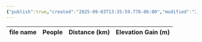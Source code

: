```yaml
---
{"publish":true,"created":"2025-09-03T13:35:59.778-06:00","modified":"2025-09-03T14:57:54.558-06:00","published":"2025-09-03T14:57:54.558-06:00","tags":["route"],"cssclasses":"","elevation":null,"region":"Lake Louise","location":"51.4089108, -116.272135","DWYT":null,"Kane":"Difficult","completed":false}
---
```



| file name | People | Distance (km) | Elevation Gain (m) |
| --------- | ------ | ------------- | ------------------ |